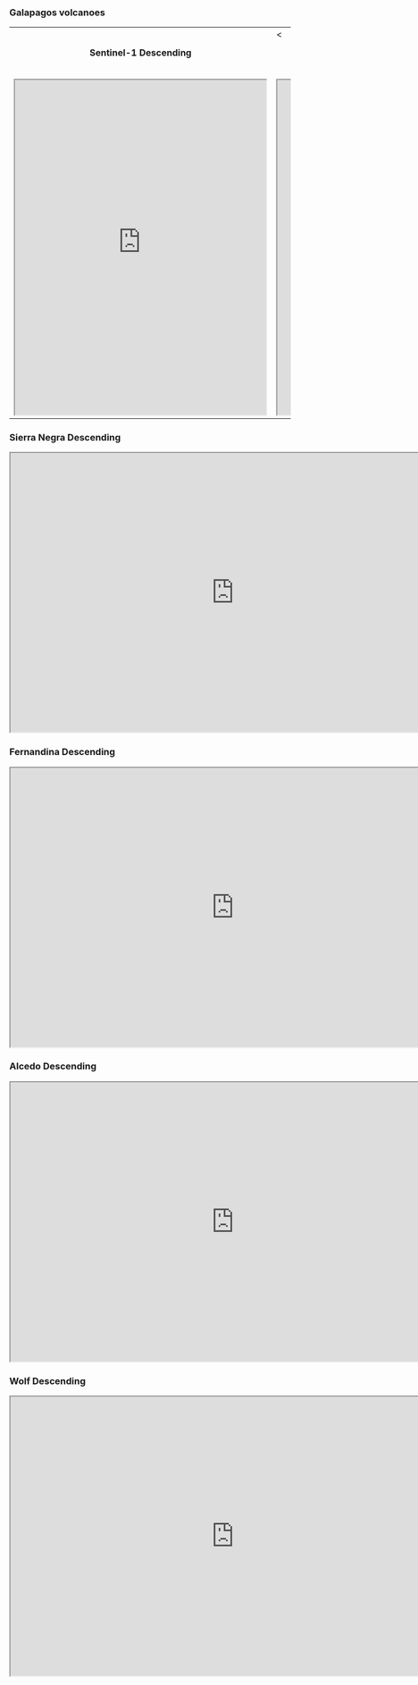 <h3>Galapagos volcanoes</h3>
<table>
  <tr> 
    <td><h4><center>Sentinel-1 Descending</center></h4></td>
    <td><<h4><center>Sentinel-1 Ascending</center></h4></td>
  </tr>
  <tr> 
    <td><iframe width="450" height="600" src='https://insarmaps.miami.edu/start/-0.5/-91.24/7.80?flyToDatasetCenter=false&startDataset=S1_IW12_128_0593_0597_20181005_XXXXXXXX&minScale=-10&maxScale=10&zoomOut=false'></iframe></td>
    <td><iframe width="450" height="600" src='https://insarmaps.miami.edu/start/-0.5/-91.24/7.80?flyToDatasetCenter=false&startDataset=S1_IW23_106_1178_1182_20180904_XXXXXXXX&minScale=-10&maxScale=10&zoomOut=false'></iframe></td>
  </tr>
</table>

<h3>Sierra Negra Descending</h3>
<iframe width="800" height="500" src='https://insarmaps.miami.edu/start/-0.8/-91.0/9.4?flyToDatasetCenter=false&startDataset=S1_IW12_128_0593_0597_20181005_XXXXXXXX&pointLat=-0.818&pointLon=-91.1240&minScale=-10&maxScale=10&zoomOut=false'></iframe>

<h3>Fernandina Descending</h3>
<iframe width="800" height="500" src='https://insarmaps.miami.edu/start/-0.3609/-91.35/9.4?flyToDatasetCenter=false&startDataset=S1_IW12_128_0593_0597_20181005_XXXXXXXX&pointLat=-0.36876&pointLon=-91.53420&minScale=-10&maxScale=10&zoomOut=false'</iframe>

<h3>Cerro Azul Descending</h3>
<iframe width="800" height="500" src='https://insarmaps.miami.edu/start/-0.85/-91.22/9.4?flyToDatasetCenter=false&startDataset=S1_IW12_128_0593_0597_20181005_XXXXXXXX&pointLat=-0.913&pointLon=-91.3690&minScale=-5&maxScale=5&zoomOut=false'</iframe>

<h3>Alcedo Descending</h3>
<iframe width="800" height="500" src='https://insarmaps.miami.edu/start/-0.4/-91.0/9.4?flyToDatasetCenter=false&startDataset=S1_IW12_128_0593_0597_20181005_XXXXXXXX&pointLat=-0.913&pointLon=-91.3690&minScale=-5&maxScale=5&zoomOut=false'</iframe>

<h3>Darwin Descending</h3>
<iframe width="800" height="500" src='https://insarmaps.miami.edu/start/-0.4/-91.0/9.4?flyToDatasetCenter=false&startDataset=S1_IW12_128_0593_0597_20181005_XXXXXXXX&pointLat=-0.193&pointLon=-91.2850&minScale=-5&maxScale=5&zoomOut=false'</iframe>

<h3>Wolf Descending</h3>
<iframe width="800" height="500" src='https://insarmaps.miami.edu/start/0.0/-91.2/9.4?flyToDatasetCenter=false&startDataset=S1_IW12_128_0593_0597_20181005_XXXXXXXX&pointLat=-0.22&pointLon=-91.3390&minScale=-5&maxScale=5&zoomOut=false'</iframe>
